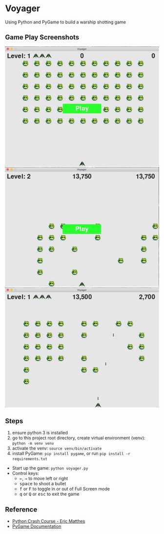 # Voyager

Using Python and PyGame to build a warship shotting game

## Game Play Screenshots

![Game UI Screenshots - 1 - Play](/images/demo/game-play-0.png)
![Game UI Screenshots - 2 - Game Over](/images/demo/game-play-1.png)
![Game UI Screenshots - 3 - Show Highest Score vs Current Score](/images/demo/game-play-2.png)

## Steps

1. ensure python 3 is installed
2. go to this project root directory, create virtual environment (venv): `python -m venv venv`
3. activate the venv: `source venv/bin/activate`
4. install PyGame: `pip install pygame`, or run `pip install -r requirements.txt`

- Start up the game: `python voyager.py`
- Control keys: 
  - <kbd>←</kbd>, <kbd>→</kbd> to move left or right
  - <kbd>space</kbd> to shoot a bullet
  - <kbd>f</kbd> or <kbd>F</kbd> to toggle in or out of Full Screen mode
  - <kbd>q</kbd> or <kbd>Q</kbd> or <kbd>esc</kbd> to exit the game
  
## Reference
  
- [Python Crash Course - Eric Matthes](https://ehmatthes.github.io/pcc_2e/)
- [PyGame Documentation](https://www.pygame.org/docs/)
  